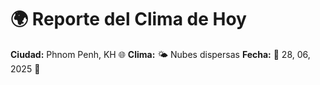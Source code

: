 # 🌍 Reporte del Clima de Hoy

**Ciudad:** Phnom Penh, KH 🌐
**Clima:** 🌤️ Nubes dispersas
**Fecha:** 📅 28, 06, 2025 🚀
